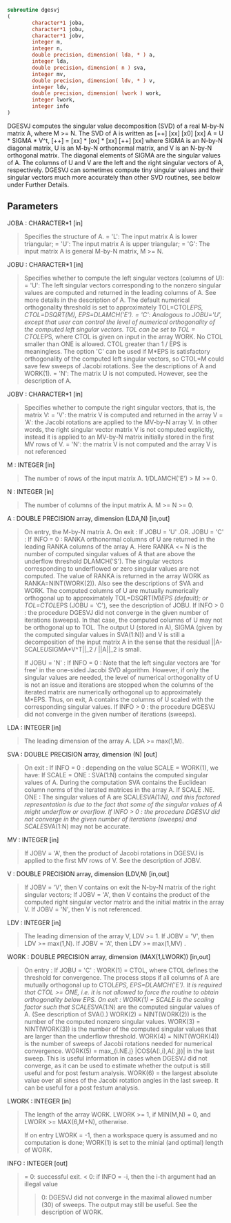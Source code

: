 ```fortran
subroutine dgesvj
(
        character*1 joba,
        character*1 jobu,
        character*1 jobv,
        integer m,
        integer n,
        double precision, dimension( lda, * ) a,
        integer lda,
        double precision, dimension( n ) sva,
        integer mv,
        double precision, dimension( ldv, * ) v,
        integer ldv,
        double precision, dimension( lwork ) work,
        integer lwork,
        integer info
)
```

DGESVJ computes the singular value decomposition (SVD) of a real
M-by-N matrix A, where M >= N. The SVD of A is written as
[++]   [xx]   [x0]   [xx]
A = U * SIGMA * V^t,  [++] = [xx] * [ox] * [xx]
[++]   [xx]
where SIGMA is an N-by-N diagonal matrix, U is an M-by-N orthonormal
matrix, and V is an N-by-N orthogonal matrix. The diagonal elements
of SIGMA are the singular values of A. The columns of U and V are the
left and the right singular vectors of A, respectively.
DGESVJ can sometimes compute tiny singular values and their singular vectors much
more accurately than other SVD routines, see below under Further Details.

## Parameters
JOBA : CHARACTER*1 [in]
> Specifies the structure of A.
> = 'L': The input matrix A is lower triangular;
> = 'U': The input matrix A is upper triangular;
> = 'G': The input matrix A is general M-by-N matrix, M >= N.

JOBU : CHARACTER*1 [in]
> Specifies whether to compute the left singular vectors
> (columns of U):
> = 'U': The left singular vectors corresponding to the nonzero
> singular values are computed and returned in the leading
> columns of A. See more details in the description of A.
> The default numerical orthogonality threshold is set to
> approximately TOL=CTOL*EPS, CTOL=DSQRT(M), EPS=DLAMCH('E').
> = 'C': Analogous to JOBU='U', except that user can control the
> level of numerical orthogonality of the computed left
> singular vectors. TOL can be set to TOL = CTOL*EPS, where
> CTOL is given on input in the array WORK.
> No CTOL smaller than ONE is allowed. CTOL greater
> than 1 / EPS is meaningless. The option 'C'
> can be used if M*EPS is satisfactory orthogonality
> of the computed left singular vectors, so CTOL=M could
> save few sweeps of Jacobi rotations.
> See the descriptions of A and WORK(1).
> = 'N': The matrix U is not computed. However, see the
> description of A.

JOBV : CHARACTER*1 [in]
> Specifies whether to compute the right singular vectors, that
> is, the matrix V:
> = 'V':  the matrix V is computed and returned in the array V
> = 'A':  the Jacobi rotations are applied to the MV-by-N
> array V. In other words, the right singular vector
> matrix V is not computed explicitly, instead it is
> applied to an MV-by-N matrix initially stored in the
> first MV rows of V.
> = 'N':  the matrix V is not computed and the array V is not
> referenced

M : INTEGER [in]
> The number of rows of the input matrix A. 1/DLAMCH('E') > M >= 0.

N : INTEGER [in]
> The number of columns of the input matrix A.
> M >= N >= 0.

A : DOUBLE PRECISION array, dimension (LDA,N) [in,out]
> On entry, the M-by-N matrix A.
> On exit :
> If JOBU = 'U' .OR. JOBU = 'C' :
> If INFO = 0 :
> RANKA orthonormal columns of U are returned in the
> leading RANKA columns of the array A. Here RANKA <= N
> is the number of computed singular values of A that are
> above the underflow threshold DLAMCH('S'). The singular
> vectors corresponding to underflowed or zero singular
> values are not computed. The value of RANKA is returned
> in the array WORK as RANKA=NINT(WORK(2)). Also see the
> descriptions of SVA and WORK. The computed columns of U
> are mutually numerically orthogonal up to approximately
> TOL=DSQRT(M)*EPS (default); or TOL=CTOL*EPS (JOBU = 'C'),
> see the description of JOBU.
> If INFO > 0 :
> the procedure DGESVJ did not converge in the given number
> of iterations (sweeps). In that case, the computed
> columns of U may not be orthogonal up to TOL. The output
> U (stored in A), SIGMA (given by the computed singular
> values in SVA(1:N)) and V is still a decomposition of the
> input matrix A in the sense that the residual
> ||A-SCALE*U*SIGMA*V^T||_2 / ||A||_2 is small.
> 
> If JOBU = 'N' :
> If INFO = 0 :
> Note that the left singular vectors are 'for free' in the
> one-sided Jacobi SVD algorithm. However, if only the
> singular values are needed, the level of numerical
> orthogonality of U is not an issue and iterations are
> stopped when the columns of the iterated matrix are
> numerically orthogonal up to approximately M*EPS. Thus,
> on exit, A contains the columns of U scaled with the
> corresponding singular values.
> If INFO > 0 :
> the procedure DGESVJ did not converge in the given number
> of iterations (sweeps).

LDA : INTEGER [in]
> The leading dimension of the array A.  LDA >= max(1,M).

SVA : DOUBLE PRECISION array, dimension (N) [out]
> On exit :
> If INFO = 0 :
> depending on the value SCALE = WORK(1), we have:
> If SCALE = ONE :
> SVA(1:N) contains the computed singular values of A.
> During the computation SVA contains the Euclidean column
> norms of the iterated matrices in the array A.
> If SCALE .NE. ONE :
> The singular values of A are SCALE*SVA(1:N), and this
> factored representation is due to the fact that some of the
> singular values of A might underflow or overflow.
> If INFO > 0 :
> the procedure DGESVJ did not converge in the given number of
> iterations (sweeps) and SCALE*SVA(1:N) may not be accurate.

MV : INTEGER [in]
> If JOBV = 'A', then the product of Jacobi rotations in DGESVJ
> is applied to the first MV rows of V. See the description of JOBV.

V : DOUBLE PRECISION array, dimension (LDV,N) [in,out]
> If JOBV = 'V', then V contains on exit the N-by-N matrix of
> the right singular vectors;
> If JOBV = 'A', then V contains the product of the computed right
> singular vector matrix and the initial matrix in
> the array V.
> If JOBV = 'N', then V is not referenced.

LDV : INTEGER [in]
> The leading dimension of the array V, LDV >= 1.
> If JOBV = 'V', then LDV >= max(1,N).
> If JOBV = 'A', then LDV >= max(1,MV) .

WORK : DOUBLE PRECISION array, dimension (MAX(1,LWORK)) [in,out]
> On entry :
> If JOBU = 'C' :
> WORK(1) = CTOL, where CTOL defines the threshold for convergence.
> The process stops if all columns of A are mutually
> orthogonal up to CTOL*EPS, EPS=DLAMCH('E').
> It is required that CTOL >= ONE, i.e. it is not
> allowed to force the routine to obtain orthogonality
> below EPS.
> On exit :
> WORK(1) = SCALE is the scaling factor such that SCALE*SVA(1:N)
> are the computed singular values of A.
> (See description of SVA().)
> WORK(2) = NINT(WORK(2)) is the number of the computed nonzero
> singular values.
> WORK(3) = NINT(WORK(3)) is the number of the computed singular
> values that are larger than the underflow threshold.
> WORK(4) = NINT(WORK(4)) is the number of sweeps of Jacobi
> rotations needed for numerical convergence.
> WORK(5) = max_{i.NE.j} |COS(A(:,i),A(:,j))| in the last sweep.
> This is useful information in cases when DGESVJ did
> not converge, as it can be used to estimate whether
> the output is still useful and for post festum analysis.
> WORK(6) = the largest absolute value over all sines of the
> Jacobi rotation angles in the last sweep. It can be
> useful for a post festum analysis.

LWORK : INTEGER [in]
> The length of the array WORK.
> LWORK >= 1, if MIN(M,N) = 0, and LWORK >= MAX(6,M+N), otherwise.
> 
> If on entry LWORK = -1, then a workspace query is assumed and
> no computation is done; WORK(1) is set to the minial (and optimal)
> length of WORK.

INFO : INTEGER [out]
> = 0:  successful exit.
> < 0:  if INFO = -i, then the i-th argument had an illegal value
> > 0:  DGESVJ did not converge in the maximal allowed number (30)
> of sweeps. The output may still be useful. See the
> description of WORK.

